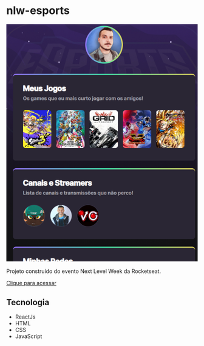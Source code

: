 # nlw-esports

<img src="./src/assets/img/template.png">

Projeto construído do evento Next Level Week da Rocketseat.

[Clique para acessar](https://nlw-esports-inky.vercel.app/)

## Tecnologia
- ReactJs
- HTML
- CSS
- JavaScript
